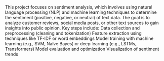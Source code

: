 This project focuses on sentiment analysis, which involves using natural language processing (NLP) and machine learning techniques to determine the sentiment (positive, negative, or neutral) of text data. The goal is to analyze customer reviews, social media posts, or other text sources to gain insights into public opinion.
Key steps include:
Data collection and preprocessing (cleaning and tokenization)
Feature extraction using techniques like TF-IDF or word embeddings
Model training with machine learning (e.g., SVM, Naïve Bayes) or deep learning (e.g., LSTMs, Transformers)
Model evaluation and optimization
Visualization of sentiment trends
